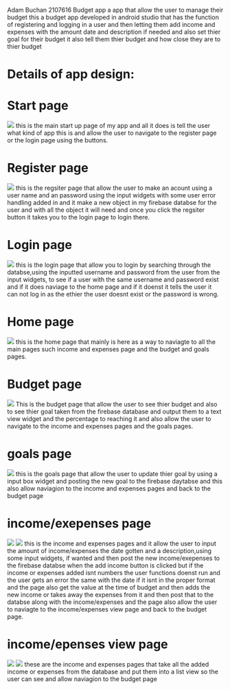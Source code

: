 Adam Buchan 2107616
Budget app
a app that allow the user to manage their budget
this a budget app developed in android studio that has the function of registering and logging in a user and then letting them add income and expenses with the amount date and description if needed and also set thier goal for their budget it also tell them thier budget and how close they are to thier budget

<h1>Details of app design:</h1>
<h1>Start page</h1>
<img src="Screenshot 2023-12-03 130722.png">
this is the main start up page of my app and all it does is tell the user what kind of app this is and allow the user to navigate to the register page or the login page using the buttons.
<h1>Register page</h1>
<img src="Screenshot 2023-12-03 133303.png">
this is the regsiter page that allow the user to make an acount using a user name and an password using the input widgets with some user error handling added in and it make a new object in my firebase databse for the user and with all the object it will need and once you click the regsiter button it takes you to the login page to login there.
<h1>Login page</h1>
<img src="Screenshot 2023-12-03 133319.png">
this is the login page that allow you to login by searching through the databse,using the inputted username and password from the user from the input widgets, to see if a user with the same username and password exist and if it does naviage to the home page and if it doenst it tells the user it can not log in as the ethier the user doesnt exist or the password is wrong.
<h1>Home page</h1>
<img src="Screenshot 2023-12-03 133330.png">
this is the home page that mainly is here as a way to naviagte to all the main pages such income and expenses page and the budget and goals pages.
<h1>Budget page</h1>
<img src="Screenshot 2023-12-03 133337.png">
This is the budget page that allow the user to see thier budget and also to see thier goal taken from the firebase database and output them to a text view widget and the percentage to reaching it and also allow the user to navigate to the income and expenses pages and the goals pages.
<h1>goals page</h1>
<img src="Screenshot 2023-12-03 133349.png">
this is the goals page that allow the user to update thier goal by using a input box widget and posting the new goal to the firebase daytabse and this also allow naviagion to the income and expenses pages and back to the budget page
<h1>income/exepenses page</h1>
<img src="Screenshot 2023-12-03 133356.png">
<img src="Screenshot 2023-12-03 133411.png">
this is the income and expenses pages and it allow the user to input the amount of income/expenses the date gotten and a description,using some input widgets, if wanted and then post the new income/exepenses to the firebase databse when the add income button is clicked but if the income or expenses added isnt numbers the user functions doenst run and the user gets an error the same with the date if it isnt in the proper format and the page also get the value at the time of budget and then adds the new income or takes away the expenses from it and then post that to the databse along with the income/expenses and the page also allow the user to naviagte to the income/expenses view page and back to the budget page.
<h1>income/epenses view page</h1>
<img src="Screenshot 2023-12-03 133403.png">
<img src="Screenshot 2023-12-03 133416.png">
these are the income and expenses pages that take all the added income or expenses from the database and put them into a list view so the user can see and allow naviagion to the budget page
